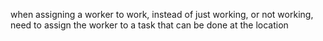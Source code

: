 when assigning a worker to work, instead of just working, or not working, need to assign the worker to a task that can be done at the location
